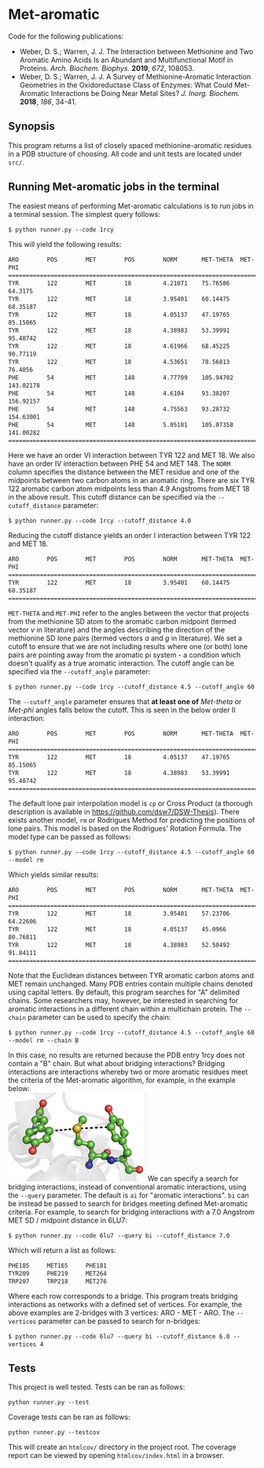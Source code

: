# Met-aromatic
Code for the following publications:  
* Weber, D. S.; Warren, J. J. The Interaction between Methionine and Two Aromatic Amino Acids Is an Abundant and Multifunctional Motif in Proteins. _Arch. Biochem. Biophys._ **2019**, _672_, 108053.  
* Weber, D. S.; Warren, J. J. A Survey of Methionine-Aromatic Interaction Geometries in the Oxidoreductase Class of Enzymes: What Could Met-Aromatic Interactions be Doing Near Metal Sites? _J. Inorg. Biochem._ **2018**, _186_, 34-41.  
## Synopsis
This program returns a list of closely spaced methionine-aromatic residues in a PDB structure of choosing. All code and unit tests are located under `src/`.
## Running Met-aromatic jobs in the terminal
The easiest means of performing Met-aromatic calculations is to run jobs in a terminal session. The simplest query follows:
```
$ python runner.py --code 1rcy
```
This will yield the following results:
```
ARO        POS        MET        POS        NORM       MET-THETA  MET-PHI
===========================================================================
TYR        122        MET        18         4.21071    75.76586   64.3175
TYR        122        MET        18         3.95401    60.14475   68.35187
TYR        122        MET        18         4.05137    47.19765   85.15065
TYR        122        MET        18         4.38983    53.39991   95.48742
TYR        122        MET        18         4.61966    68.45225   90.77119
TYR        122        MET        18         4.53651    78.56813   76.4056
PHE        54         MET        148        4.77709    105.94702  143.02178
PHE        54         MET        148        4.6104     93.38207   156.92157
PHE        54         MET        148        4.75563    93.28732   154.63001
PHE        54         MET        148        5.05181    105.07358  141.00282
===========================================================================
```
Here we have an order VI interaction between TYR 122 and MET 18. We also have an order IV interaction between PHE 54 and MET 148.
The `NORM` column specifies the distance between the MET residue and one of the midpoints between two carbon atoms in an aromatic
ring. There are six TYR 122 aromatic carbon atom midpoints less than 4.9 Angstroms from MET 18 in the above result. This cutoff distance
can be specified via the `--cutoff_distance` parameter:
```
$ python runner.py --code 1rcy --cutoff_distance 4.0
```
Reducing the cutoff distance yields an order I interaction between TYR 122 and MET 18.
```
ARO        POS        MET        POS        NORM       MET-THETA  MET-PHI
===========================================================================
TYR        122        MET        18         3.95401    60.14475   68.35187
===========================================================================
```
`MET-THETA` and `MET-PHI` refer to the angles between the vector that projects from the methionine SD atom to the aromatic carbon midpoint (termed vector _v_ in literature) and the angles describing the direction of the methionine SD lone pairs (termed vectors _a_ and _g_ in literature). We set a cutoff to ensure that we are not including results where one (or both) lone pairs are pointing away from the aromatic pi system - a condition which doesn't qualify as a true aromatic interaction. The cutoff angle can be specified via the `--cutoff_angle` parameter:
```
$ python runner.py --code 1rcy --cutoff_distance 4.5 --cutoff_angle 60
```
The `--cutoff_angle` parameter ensures that **at least one of** _Met-theta_ or _Met-phi_ angles falls below the cutoff. This is seen in the below order II interaction:
```
ARO        POS        MET        POS        NORM       MET-THETA  MET-PHI
===========================================================================
TYR        122        MET        18         4.05137    47.19765   85.15065
TYR        122        MET        18         4.38983    53.39991   95.48742
===========================================================================
```
The default lone pair interpolation model is `cp` or Cross Product (a thorough description is available in https://github.com/dsw7/DSW-Thesis). There exists another model, `rm` or Rodrigues Method for predicting the positions of lone pairs. This model is based on the Rodrigues' Rotation Formula. The model type can be passed as follows:
```
$ python runner.py --code 1rcy --cutoff_distance 4.5 --cutoff_angle 60 --model rm
```
Which yields similar results:
```
ARO        POS        MET        POS        NORM       MET-THETA  MET-PHI
===========================================================================
TYR        122        MET        18         3.95401    57.23706   64.22606
TYR        122        MET        18         4.05137    45.0966    80.76811
TYR        122        MET        18         4.38983    52.50492   91.84111
===========================================================================
```
Note that the Euclidean distances between TYR aromatic carbon atoms and MET remain unchanged. Many PDB entries contain multiple chains
denoted using capital letters. By default, this program searches for "A" delimited chains. Some researchers may, however, be interested in searching for aromatic interactions in a different chain within a multichain protein. The `--chain` parameter can be used to specify the chain:
```
$ python runner.py --code 1rcy --cutoff_distance 4.5 --cutoff_angle 60 --model rm --chain B
```
In this case, no results are returned because the PDB entry 1rcy does not contain a "B" chain. But what about bridging interactions? Bridging interactions are interactions whereby two or more aromatic residues meet the criteria of the Met-aromatic algorithm, for example, in the example below:  
![Alt text](docs/tyr-bridge.png?raw=true "Title")
We can specify a search for bridging interactions, instead of conventional aromatic interactions, using the `--query` parameter. The default is `ai` for "aromatic interactions". `bi` can be instead be passed to search for bridges meeting defined Met-aromatic criteria. For example, to search for bridging interactions with a 7.0 Angstrom MET SD / midpoint distance in 6LU7:
```
$ python runner.py --code 6lu7 --query bi --cutoff_distance 7.0
```
Which will return a list as follows:
```
PHE185     MET165     PHE181
TYR209     PHE219     MET264
TRP207     TRP218     MET276
```
Where each row corresponds to a bridge. This program treats bridging interactions as networks with a defined set of vertices. For example, the above examples are 2-bridges with 3 vertices: ARO - MET - ARO. The `--vertices` parameter can be passed to search for n-bridges:
```
$ python runner.py --code 6lu7 --query bi --cutoff_distance 6.0 --vertices 4
```
## Tests
This project is well tested. Tests can be ran as follows:
```
python runner.py --test
```
Coverage tests can be ran as follows:
```
python runner.py --testcov
```
This will create an `htmlcov/` directory in the project root. The coverage report can be viewed by opening `htmlcov/index.html` in a browser. 
